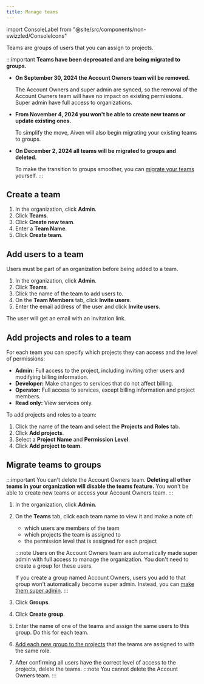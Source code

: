 ```yaml
---
title: Manage teams
---
```


import ConsoleLabel from "@site/src/components/non-swizzled/ConsoleIcons"

Teams are groups of users that you can assign to projects.

:::important
**Teams have been deprecated and are being migrated to groups.**

- **On September 30, 2024 the Account Owners team will be removed.**

  The Account Owners and super admin are synced, so the removal of the
  Account Owners team will have no impact on existing permissions.
  Super admin have full access to organizations.

- **From November 4, 2024 you won't be able to create new teams or update existing ones.**

  To simplify the move, Aiven will also begin migrating your existing teams to groups.

- **On December 2, 2024 all teams will be migrated to groups and deleted.**

  To make the transition to groups smoother, you can
  [migrate your teams](#migrate-teams-to-groups) yourself.
:::

## Create a team

1.  In the organization, click **Admin**.
1.  Click **Teams**.
1.  Click **Create new team**.
1.  Enter a **Team Name**.
1.  Click **Create team**.

## Add users to a team

Users must be part of an organization before being added to a team.

1.  In the organization, click **Admin**.
1.  Click **Teams**.
1.  Click the name of the team to add users to.
1.  On the **Team Members** tab, click **Invite users**.
1.  Enter the email address of the user and click **Invite users**.

The user will get an email with an invitation link.

## Add projects and roles to a team

For each team you can specify which projects they can access and the
level of permissions:

-   **Admin:** Full access to the project, including inviting other
    users and modifying billing information.
-   **Developer:** Make changes to services that do not affect billing.
-   **Operator:** Full access to services, except billing information
    and project members.
-   **Read only:** View services only.

To add projects and roles to a team:

1.  Click the name of the team and select the **Projects and Roles**
    tab.
1.  Click **Add projects**.
1.  Select a **Project Name** and **Permission Level**.
1.  Click **Add project to team**.

## Migrate teams to groups

:::important
You can't delete the Account Owners team. **Deleting all other teams in your organization
will disable the teams feature.** You won't be able to create new teams or access your
Account Owners team.
:::

1.  In the organization, click **Admin**.

1.  On the **Teams** tab, click each team name to view it and make a note of:

    -   which users are members of the team
    -   which projects the team is assigned to
    -   the permission level that is assigned for each project

    :::note
    Users on the Account Owners team are automatically made super admin
    with full access to manage the organization. You don't need to create a
    group for these users.

    If you create a group named Account Owners, users you add to that group won't
    automatically become super admin. Instead, you can
    [make them super admin](/docs/platform/howto/make-super-admin).
    :::

1.  Click **Groups**.

1.  Click **Create group**.

1.  Enter the name of one of the teams and assign the same users to this group. Do this
    for each team.

1.  [Add each new group to the projects](/docs/platform/howto/manage-permissions)
    that the teams are assigned to with the same role.

1.  After confirming all users have the correct level of access to the projects,
    delete the teams.
    :::note
    You cannot delete the Account Owners team.
    :::
